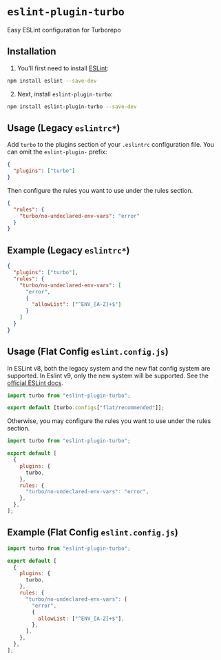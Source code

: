 # `eslint-plugin-turbo`

Easy ESLint configuration for Turborepo

## Installation

1. You'll first need to install [ESLint](https://eslint.org/):

```sh
npm install eslint --save-dev
```

2. Next, install `eslint-plugin-turbo`:

```sh
npm install eslint-plugin-turbo --save-dev
```

## Usage (Legacy `eslintrc*`)

Add `turbo` to the plugins section of your `.eslintrc` configuration file. You can omit the `eslint-plugin-` prefix:

```json
{
  "plugins": ["turbo"]
}
```

Then configure the rules you want to use under the rules section.

```json
{
  "rules": {
    "turbo/no-undeclared-env-vars": "error"
  }
}
```

## Example (Legacy `eslintrc*`)

```json
{
  "plugins": ["turbo"],
  "rules": {
    "turbo/no-undeclared-env-vars": [
      "error",
      {
        "allowList": ["^ENV_[A-Z]+$"]
      }
    ]
  }
}
```

## Usage (Flat Config `eslint.config.js`)

In ESLint v8, both the legacy system and the new flat config system are supported. In Eslint v9, only the new system will be supported. See the [official ESLint docs](https://eslint.org/docs/latest/use/configure/configuration-files).

```js
import turbo from "eslint-plugin-turbo";

export default [turbo.configs["flat/recommended"]];
```

Otherwise, you may configure the rules you want to use under the rules section.

```js
import turbo from "eslint-plugin-turbo";

export default [
  {
    plugins: {
      turbo,
    },
    rules: {
      "turbo/no-undeclared-env-vars": "error",
    },
  },
];
```

## Example (Flat Config `eslint.config.js`)

```js
import turbo from "eslint-plugin-turbo";

export default [
  {
    plugins: {
      turbo,
    },
    rules: {
      "turbo/no-undeclared-env-vars": [
        "error",
        {
          allowList: ["^ENV_[A-Z]+$"],
        },
      ],
    },
  },
];
```
